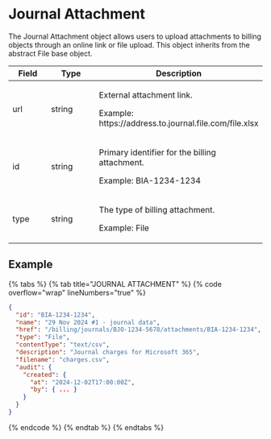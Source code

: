 # Journal Attachment

The Journal Attachment object allows users to upload attachments to billing objects through an online link or file upload. This object inherits from the abstract File base object.

<table><thead><tr><th width="131">Field</th><th width="189">Type</th><th>Description</th></tr></thead><tbody><tr><td>url</td><td>string</td><td><p>External attachment link. </p><p></p><p>Example: https://address.to.journal.file.com/file.xlsx</p></td></tr><tr><td>id</td><td>string</td><td><p>Primary identifier for the billing attachment. </p><p></p><p>Example: BIA-1234-1234</p></td></tr><tr><td>type</td><td>string</td><td><p>The type of billing attachment. </p><p></p><p>Example: File</p></td></tr></tbody></table>

## Example

{% tabs %}
{% tab title="JOURNAL ATTACHMENT" %}
{% code overflow="wrap" lineNumbers="true" %}
```json
{
  "id": "BIA-1234-1234",
  "name": "29 Nov 2024 #1 - journal data",
  "href": "/billing/journals/BJO-1234-5678/attachments/BIA-1234-1234",
  "type": "File",
  "contentType": "text/csv",
  "description": "Journal charges for Microsoft 365",
  "filename": "charges.csv",
  "audit": {
    "created": {
      "at": "2024-12-02T17:00:00Z",
      "by": { ... }
    }
  }
}
```
{% endcode %}
{% endtab %}
{% endtabs %}
